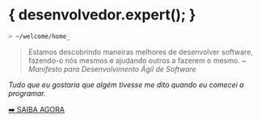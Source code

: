 # { desenvolvedor.expert(); }

``` bash
> ~/welcome/home_
````

> Estamos descobrindo maneiras melhores de desenvolver software, fazendo-o nós mesmos e ajudando outros a fazerem o mesmo. ~ *Manifesto para Desenvolvimento Ágil de Software*

*Tudo que eu gostaria que algém tivesse me dito quando eu comecei a programar.*

[:arrow_right: SAIBA AGORA](http://desenvolvedor.expert)
